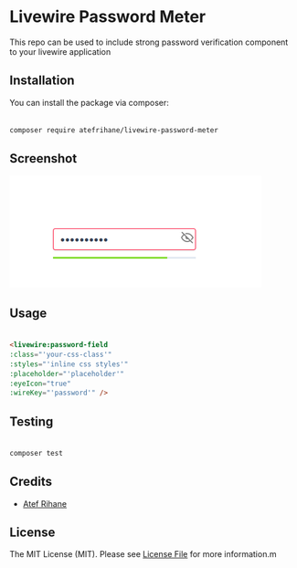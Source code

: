 
# Livewire Password Meter

This repo can be used to include strong password verification component to your livewire application

## Installation

  

You can install the package via composer:

  

```bash

composer require atefrihane/livewire-password-meter

```

  
## Screenshot

  ![Alt Image](https://github.com/atefrihane/Livewire-Password-Meter/blob/main/public/images/demo.png?raw=true)



## Usage

  

```html

<livewire:password-field
:class="'your-css-class'"
:styles="'inline css styles'"
:placeholder="'placeholder'"  
:eyeIcon="true"  
:wireKey="'password'" />

```

  

## Testing

  

```bash

composer test

```


## Credits

  

- [Atef Rihane](https://github.com/atefrihane)

  
  

## License

  

The MIT License (MIT). Please see [License File](LICENSE.md) for more information.m